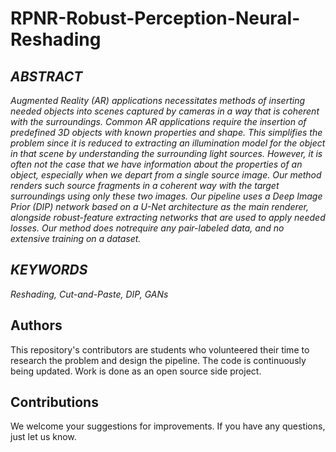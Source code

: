 # RPNR-Robust-Perception-Neural-Reshading

## *ABSTRACT*

*Augmented Reality (AR) applications necessitates methods of inserting needed objects into scenes captured by cameras in a way that is coherent with the surroundings.*
*Common AR applications require the insertion of predefined 3D objects with known properties and shape. This simplifies the problem since it is reduced to extracting*
*an illumination model for the object in that scene by understanding the surrounding light sources. However, it is often not the case that we have information about the* *properties of an object, especially when we depart from a single source image. Our method renders such source fragments in a coherent way with the target surroundings* *using only these two images. Our pipeline uses a Deep Image Prior (DIP) network based on a U-Net architecture as the main renderer, alongside robust-feature extracting* *networks that are used to apply needed losses. Our method does notrequire any pair-labeled data, and no extensive training on a dataset.*

## *KEYWORDS*

*Reshading, Cut-and-Paste, DIP, GANs*

## Authors
This repository's contributors are students who volunteered their time to research the problem and design the pipeline. The code is continuously being updated. Work is done as an open source side project.

## Contributions
We welcome your suggestions for improvements. If you have any questions, just let us know.

